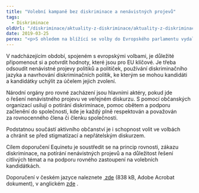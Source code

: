 ```yaml
---
title: "Volební kampaně bez diskriminace a nenávistných projevů"
tags:
  - Diskriminace
oldUrl: "/diskriminace/aktuality-z-diskriminace/aktuality-z-diskriminace-2019/volebni-kampane-bez-diskriminace-a-nenavistnych-projevu/"
date: 2019-03-25
perex: "<p>S ohledem na blížící se volby do Evropského parlamentu vydal Equinet Doporučení pro boj s diskriminací a nenávistnými projevy ve volebních kampaních. Equinet je Evropská síť orgánů pro rovné zacházení, která spojuje 49 orgánů pro rovné zacházení z 36 evropských zemí, včetně všech států EU. Orgánem pro rovné zacházení je v ČR veřejný ochránce práv (ombudsman).</p>"
---
```


<!-- imported from the old website -->

<p>V nadcházejícím období, spojeném s evropskými volbami, je důležité připomenout si a potvrdit hodnoty, které jsou pro EU klíčové. Je třeba odsoudit nenávistné projevy politiků a političek, používání diskriminačního jazyka a navrhování diskriminačních politik, ke kterým se mohou kandidáti a kandidátky uchýlit za účelem jejich zvolení.</p><p>Národní orgány pro rovné zacházení jsou hlavními aktéry, pokud jde o řešení nenávistného projevu ve veřejném diskurzu. S pomocí občanských organizací usilují o potírání diskriminace, pomoc obětem a podporu začlenění do společnosti, kde je každý plně respektován a považován za rovnocenného člena či členku společnosti. </p><p>Podstatnou součástí aktivního občanství je i schopnost volit ve volbách a chránit se před stigmatizací a nepřátelským diskurzem.</p><p>Cílem doporučení Equinetu je soustředit se na princip rovnosti, zákazu diskriminace, na potírání nenávistných projevů a na důležitost řešení citlivých témat a na podporu rovného zastoupení na volebních kandidátkách.</p>Doporučení v českém jazyce naleznete <a title="Otevření do nového okna" href="/uploads-import/DISKRIMINACE/aktuality/Equinet-volby_doporuceni.pdf" target="_blank"> zde</a> (838 kB, Adobe Acrobat dokument), v anglickém <a title="Otevření do nového okna" href="http://www.equineteurope.org/IMG/pdf/equinet_election_recommendation_final.pdf" target="_blank">zde</a> .
